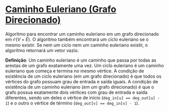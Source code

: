 # [Caminho Euleriano (Grafo Direcionado)](directed_eulerian_path.cpp)

Algoritmo para encontrar um caminho euleriano em um grafo direcionado em $\mathcal{O}(V + E)$. O algoritmo também encontrará um ciclo euleriano se o mesmo existir. Se nem um ciclo nem um caminho euleriano existir, o algoritmo retornará um vetor vazio.

**Definição**: Um caminho euleriano é um caminho que passa por todas as arestas de um grafo exatamente uma vez. Um ciclo euleriano é um caminho euleriano que começa e termina no mesmo vértice. A condição de existência de um ciclo euleriano (em um grafo direcionado) é que todos os vértices do grafo possuam grau de entrada e saída iguais. A condição de existência de um caminho euleriano (em um grafo direcionado) é que o grafo possua exatamente dois vértices com grau de entrada e saída diferentes, sendo um deles o vértice de início (`deg_in[u] == deg_out[u] - 1`) e o outro o vértice de término (`deg_out[v] == deg_in[v] - 1`).